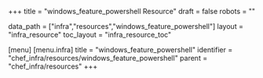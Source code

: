 +++
title = "windows_feature_powershell Resource"
draft = false
robots = ""

data_path = ["infra","resources","windows_feature_powershell"]
layout = "infra_resource"
toc_layout = "infra_resource_toc"

[menu]
  [menu.infra]
    title = "windows_feature_powershell"
    identifier = "chef_infra/resources/windows_feature_powershell"
    parent = "chef_infra/resources"
+++

<!-- The contents of this page are automatically generated from the windows_feature_powershell.yaml file in the data/infra/resources directory. -->
<!-- To suggest a change, edit the https://github.com/chef/chef/blob/main/lib/chef/resource/windows_feature_powershell.rb file and submit a pull request to the https://github.com/chef/chef repository. -->
<!-- markdownlint-disable-file -->
